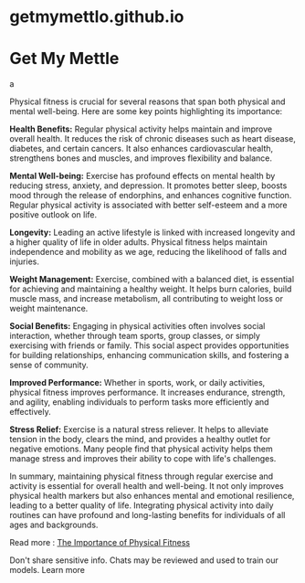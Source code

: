 # getmymettlo.github.io
<h1>Get My Mettle </h1>a

Physical fitness is crucial for several reasons that span both physical and mental well-being. Here are some key points highlighting its importance:

**Health Benefits:** Regular physical activity helps maintain and improve overall health. It reduces the risk of chronic diseases such as heart disease, diabetes, and certain cancers. It also enhances cardiovascular health, strengthens bones and muscles, and improves flexibility and balance.

**Mental Well-being:** Exercise has profound effects on mental health by reducing stress, anxiety, and depression. It promotes better sleep, boosts mood through the release of endorphins, and enhances cognitive function. Regular physical activity is associated with better self-esteem and a more positive outlook on life.

**Longevity:** Leading an active lifestyle is linked with increased longevity and a higher quality of life in older adults. Physical fitness helps maintain independence and mobility as we age, reducing the likelihood of falls and injuries.

**Weight Management:** Exercise, combined with a balanced diet, is essential for achieving and maintaining a healthy weight. It helps burn calories, build muscle mass, and increase metabolism, all contributing to weight loss or weight maintenance.

**Social Benefits:** Engaging in physical activities often involves social interaction, whether through team sports, group classes, or simply exercising with friends or family. This social aspect provides opportunities for building relationships, enhancing communication skills, and fostering a sense of community.

**Improved Performance:** Whether in sports, work, or daily activities, physical fitness improves performance. It increases endurance, strength, and agility, enabling individuals to perform tasks more efficiently and effectively.

**Stress Relief:** Exercise is a natural stress reliever. It helps to alleviate tension in the body, clears the mind, and provides a healthy outlet for negative emotions. Many people find that physical activity helps them manage stress and improves their ability to cope with life's challenges.

In summary, maintaining physical fitness through regular exercise and activity is essential for overall health and well-being. It not only improves physical health markers but also enhances mental and emotional resilience, leading to a better quality of life. Integrating physical activity into daily routines can have profound and long-lasting benefits for individuals of all ages and backgrounds.

Read more : <a href="https://getmymettle.com/blogs/health/what-is-the-importance-and-benefits-of-physical-fitness">The Importance of Physical Fitness</a>



Don't share sensitive info. Chats may be reviewed and used to train our models. Learn more

